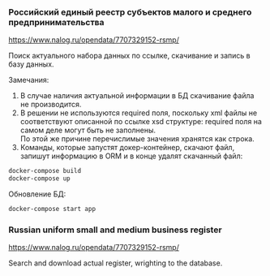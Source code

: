 ###  Российский единый реестр субъектов малого и среднего предпринимательства

https://www.nalog.ru/opendata/7707329152-rsmp/

Поиск актуального набора данных по ссылке, скачивание и запись в базу данных.

Замечания:

1. В случае наличия актуальной информации в БД скачивание файла не производится.
2. В решении не используются required поля, поскольку xml файлы не соответствуют описанной по ссылке xsd структуре: required поля на самом деле могут быть не заполнены.  
По этой же причине перечислимые значения хранятся как строка.
3. Команды, которые запустят докер-контейнер, скачают файл, запишут информацию в ORM и в конце удалят скачанный файл:
```bash
docker-compose build
docker-compose up
```
Обновление БД:
```bash
docker-compose start app
```

### Russian uniform small and medium business register

https://www.nalog.ru/opendata/7707329152-rsmp/

Search and download actual register, wrighting to the database.